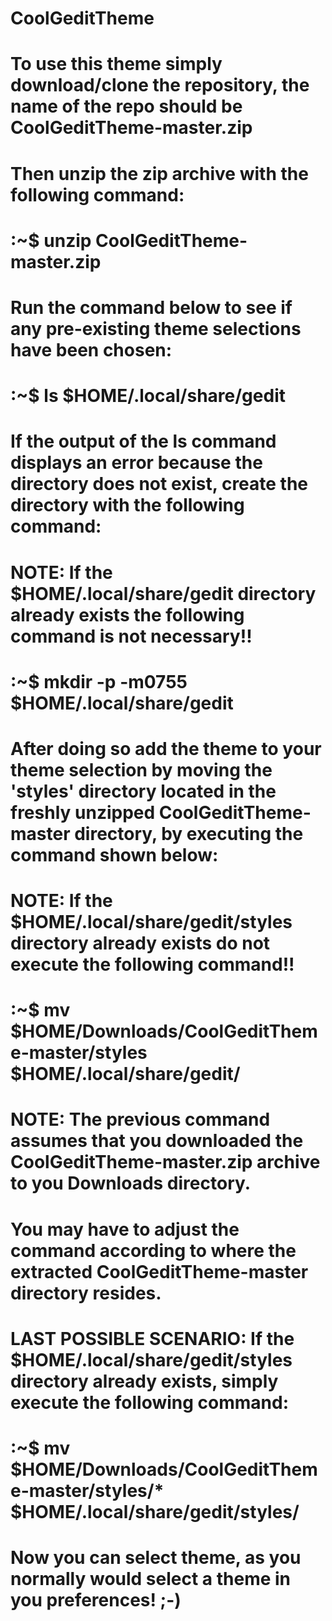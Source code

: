 # CoolGeditTheme
# To use this theme simply download/clone the repository, the name of the repo should be CoolGeditTheme-master.zip
# Then unzip the zip archive with the following command:
# :~$ unzip CoolGeditTheme-master.zip
# Run the command below to see if any pre-existing theme selections have been chosen:
# :~$ ls $HOME/.local/share/gedit
# If the output of the ls command displays an error because the directory does not exist, create the directory with the following command:
# NOTE: If the $HOME/.local/share/gedit directory already exists the following command is not necessary!!
# :~$ mkdir -p -m0755 $HOME/.local/share/gedit
# After doing so add the theme to your theme selection by moving the 'styles' directory located in the freshly unzipped CoolGeditTheme-master directory, by executing the command shown below:
# NOTE: If the $HOME/.local/share/gedit/styles directory already exists do not execute the following command!!
# :~$ mv $HOME/Downloads/CoolGeditTheme-master/styles $HOME/.local/share/gedit/
# NOTE: The previous command assumes that you downloaded the CoolGeditTheme-master.zip archive to you Downloads directory.
# You may have to adjust the command according to where the extracted CoolGeditTheme-master directory resides.
# LAST POSSIBLE SCENARIO: If the $HOME/.local/share/gedit/styles directory already exists, simply execute the following command:
# :~$ mv $HOME/Downloads/CoolGeditTheme-master/styles/* $HOME/.local/share/gedit/styles/
# Now you can select theme, as you normally would select a theme in you preferences! ;-)
